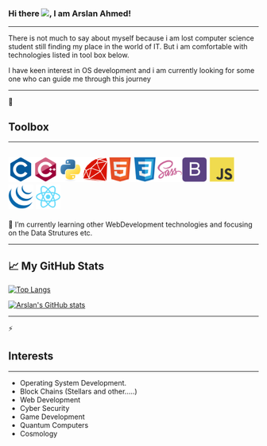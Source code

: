 <!--
**DeathNet123/DeathNet123** is a ✨ _special_ ✨ repository because its `README.md` (this file) appears on your GitHub profile.

Here are some ideas to get you started:

- 🔭 I’m currently working on ...
- 🌱 I’m currently learning ...
- 👯 I’m looking to collaborate on ...
- 🤔 I’m looking for help with ...
- 💬 Ask me about ...
- 📫 How to reach me: ...
- 😄 Pronouns: ...
- ⚡ Fun fact: ...
-->
### Hi there <img src="https://raw.githubusercontent.com/MartinHeinz/MartinHeinz/master/wave.gif" width="30px">, I am Arslan Ahmed!
<hr>
<p>There is not much to say about myself because i am lost computer science student still finding my place in the world of IT. But i am comfortable with technologies listed in tool box below.</p>

<p>I have keen interest in OS development and i am currently looking for some one who can guide me through this journey</p>

---

🧰 
## Toolbox

---
<img src = "https://github.com/devicons/devicon/blob/master/icons/c/c-plain.svg" alt = "C-Logo" width="50" height="50"><img src = "https://github.com/devicons/devicon/blob/master/icons/cplusplus/cplusplus-original.svg" alt = "C++-Logo" width="50" height="50"><img src = "https://github.com/devicons/devicon/blob/master/icons/python/python-original.svg" alt = "Python" width="50" height="50"><img src = "https://github.com/devicons/devicon/blob/master/icons/ruby/ruby-plain.svg" alt = "RUBY" width="50" height="50"><img src = "https://github.com/devicons/devicon/blob/master/icons/html5/html5-original.svg" alt = "HTML5" width="50" height="50"><img src = "https://github.com/devicons/devicon/blob/master/icons/css3/css3-original.svg" alt = "Css3" width="50" height="50"><img src = "https://github.com/devicons/devicon/blob/master/icons/sass/sass-original.svg" alt ="Sass" width="50" height="50"><img src = "https://github.com/devicons/devicon/blob/master/icons/bootstrap/bootstrap-plain.svg" alt ="Bootstrap" width="50" height="50"> <img src = "https://github.com/devicons/devicon/blob/master/icons/javascript/javascript-original.svg" alt ="JS" width="50" height="50"> <img src = "https://github.com/devicons/devicon/blob/master/icons/jquery/jquery-original.svg" alt ="Jquery" width="50" height="50">
<img src = "https://github.com/devicons/devicon/blob/master/icons/react/react-original.svg" alt = "React" width="50" height="50">
---

<p>🌱 I’m currently learning other WebDevelopment technologies and focusing on the Data Strutures etc.</p>
<hr>

## &#x1f4c8; My GitHub Stats

[![Top Langs](https://github-readme-stats.vercel.app/api/top-langs/?username=DeathNet123&theme=radical)](https://github.com/anuraghazra/github-readme-stats)

[![Arslan's GitHub stats](https://github-readme-stats.vercel.app/api?username=DeathNet123&theme=radical)](https://github.com/anuraghazra/github-readme-stats)

---

⚡ 
## Interests

---
<ul>
  <li>Operating System Development.</li>
  <li>Block Chains (Stellars and other.....)</li>
  <li>Web Development</li>
  <li>Cyber Security</li>
  <li>Game Development</li>
  <li>Quantum Computers </li>
  <li>Cosmology</li>
</ul
